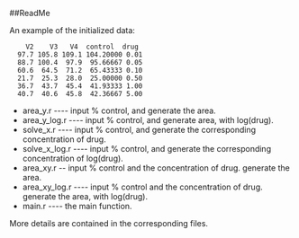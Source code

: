 ##ReadMe

An example of the initialized data:

        V2    V3   V4  control  drug
      97.7 105.8 109.1 104.20000 0.01
      88.7 100.4  97.9  95.66667 0.05
      60.6  64.5  71.2  65.43333 0.10
      21.7  25.3  28.0  25.00000 0.50
      36.7  43.7  45.4  41.93333 1.00
      40.7  40.6  45.8  42.36667 5.00



* area_y.r              ----  input % control, and generate the area.
* area_y_log.r         ----  input % control, and generate area, with log(drug).
* solve_x.r            ----  input % control, and generate the corresponding concentration of drug.
* solve_x_log.r     ----  input % control, and generate the corresponding concentration of log(drug).
* area_xy.r -- input % control and the concentration of drug. generate the area.
* area_xy_log.r ---- input % control and the concentration of drug. generate the area, with log(drug).
* main.r       ---- the main function.

More details are contained in the corresponding files.

